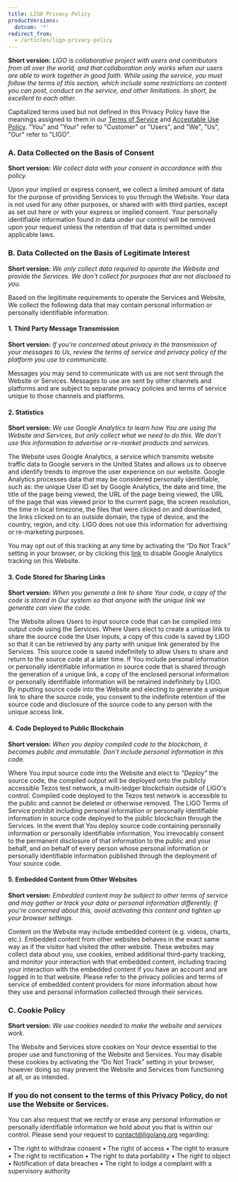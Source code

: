 ```yaml
---
title: LIGO Privacy Policy
productVersions:
  dotcom: '*'
redirect_from:
  - /articles/ligo-privacy-policy
---
```


**Short version:** _LIGO is collaborative project with users and contributors from all over the world, and that collaboration only works when our users are able to work together in good faith. While using the service, you must follow the terms of this section, which include some restrictions on content you can post, conduct on the service, and other limitations. In short, be excellent to each other._

Capitalized terms used but not defined in this Privacy Policy have the meanings assigned to them in our [Terms of Service](https://ADDURL) and [Acceptable Use Policy](https://ADDURL). "You" and "Your" refer to "Customer" or "Users", and "We", "Us", "Our" refer to "LIGO".

### A. Data Collected on the Basis of Consent

**Short version:** *We collect data with your consent in accordance with this policy.*

Upon your implied or express consent, we collect a limited amount of data for the purpose of providing Services to you through the Website. Your data is not used for any other purposes, or shared with with third parties, except as set out here or with your express or implied consent. Your personally identifiable information found in data under our control will be removed upon your request unless the retention of that data is permitted under applicable laws.

### B. Data Collected on the Basis of Legitimate Interest

**Short version:** *We only collect data required to operate the Website and provide the Services. We don't collect for purposes that are not disclosed to you.*

Based on the legitimate requirements to operate the Services and Website, We collect the following data that may contain personal information or personally identifiable information.

#### 1. Third Party Message Transmission

**Short version:** *If you're concerned about privacy in the transmission of your messages to Us, review the terms of service and privacy policy of the platform you use to communicate.*

Messages you may send to communicate with us are not sent through the Website or Services. Messages to use are sent by other channels and platforms and are subject to separate privacy policies and terms of service unique to those channels and platforms.

#### 2. Statistics

**Short version:** *We use Google Analytics to learn how You are using the Website and Services, but only collect what we need to do this. We don't use this information to advertise or re-market products and services.*

The Website uses Google Analytics, a service which transmits website traffic data to Google servers in the United States and allows us to observe and identify trends to improve the user experience on our website. Google Analytics processes data that may be considered personally identifiable, such as: the unique User ID set by Google Analytics, the date and time, the title of the page being viewed, the URL of the page being viewed, the URL of the page that was viewed prior to the current page, the screen resolution, the time in local timezone, the files that were clicked on and downloaded, the links clicked on to an outside domain, the type of device, and the country, region, and city. LIGO does not use this information for advertising or re-marketing purposes.

You may opt out of this tracking at any time by activating the “Do Not Track” setting in your browser, or by clicking this [link](ADDURL) to disable Google Analytics tracking on this Website.

#### 3. Code Stored for Sharing Links

**Short version:** *When you generate a link to share Your code, a copy of the code is stored in Our system so that anyone with the unique link we generate can view the code.*

The Website allows Users to input source code that can be compiled into output code using the Services. Where Users elect to create a unique link to share the source code the User inputs, a copy of this code is saved by LIGO so that it can be retrieved by any party with unique link generated by the Services. This source code is saved indefinitely to allow Users to share and return to the source code at a later time. If You include personal information or personally identifiable information in source code that is shared through the generation of a unique link, a copy of the enclosed personal information or personally identifiable information will be retained indefinitely by LIGO. By inputting source code into the Website and electing to generate a unique link to share the source code, you consent to the indefinite retention of the source code and disclosure of the source code to any person with the unique access link.

#### 4. Code Deployed to Public Blockchain
**Short version:** *When you deploy compiled code to the blockchain, it becomes public and immutable. Don't include personal information in this code.*

Where You input source code into the Website and elect to *"Deploy"* the source code, the compiled output will be deployed onto the publicly accessible Tezos test network, a multi-ledger blockchain outside of LIGO's control. Compiled code deployed to the Tezos test network is accessible to the public and cannot be deleted or otherwise removed. The LIGO Terms of Service prohibit including personal information or personally identifiable information in source code deployed to the public blockchain through the Services. In the event that You deploy source code containing personally information or personally identifiable information, You irrevocably consent to the permanent disclosure of that information to the public and your behalf, and on behalf of every person whose personal information or personally identifiable information published through the deployment of Your source code.

#### 5. Embedded Content from Other Websites
**Short version:** *Embedded content may be subject to other terms of service and may gather or track your data or personal information differently. If you're concerned about this, avoid activating this content and tighten up your browser settings.*

Content on the Website may include embedded content (e.g. videos, charts, etc.). Embedded content from other websites behaves in the exact same way as if the visitor had visited the other website. These websites may collect data about you, use cookies, embed additional third-party tracking, and monitor your interaction with that embedded content, including tracing your interaction with the embedded content if you have an account and are logged in to that website. Please refer to the privacy policies and terms of service of embedded content providers for more information about how they use and personal information collected through their services.

### C. Cookie Policy
**Short version:** *We use cookies needed to make the website and services work.*

The Website and Services store cookies on Your device essential to the proper use and functioning of the Website and Services. You may disable these cookies by activating the “Do Not Track” setting in your browser, however doing so may prevent the Website and Services from functioning at all, or as intended.

### If you do not consent to the terms of this Privacy Policy, do not use the Website or Services.

You can also request that we rectify or erase any personal information or personally identifiable information we hold about you that is within our control. Please send your request to contact@ligolang.org regarding:

• The right to withdraw consent
• The right of access
• The right to erasure
• The right to rectification
• The right to data portability
• The right to object
• Notification of data breaches
• The right to lodge a complaint with a supervisory authority


